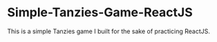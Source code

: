 # Simple-Tanzies-Game-ReactJS
This is a simple Tanzies game I built for the sake of practicing ReactJS.
